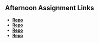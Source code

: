 ## Afternoon Assignment Links

* **[Repo](https://github.com/MeganHancock/game-night)**
* **[Repo](https://github.com/MeganHancock/game-night)**
* **[Repo](https://github.com/MeganHancock/gregslist-mvc)**
* **[Repo](https://github.com/WackoFlaka/jungle_jumble)**

